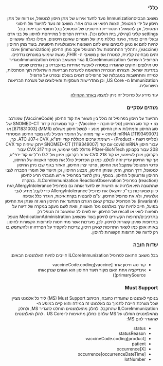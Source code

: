 <div dir="rtl" markdown="1">

### כללי
משאב הבסיסImmunization  נועד לתעד אירוע של מתן חיסון למטופל, או דווח על מתן חיסון על ידי המטופל, הצוות רפואי או גורם אחר. משאב זה נועד לתיעוד של חיסוני המטופל, וכן לתשאול היסטוריית החיסונים של המטופל בכל תחומי הבריאות בכל settings קליני (קהילה, בית חולים וכו'). הגדרת הפרופיל מתייחסת לחיסון של בני אדם ובעלי חיים כאחד, ואינה כוללת מתן של חומרים שאינם חיסונים, אפילו כאלה שעשויים להיות להם או נטען לגביהם שיש להם השפעות אימונולוגיות חיסוניות. בעוד מתן החיסון (vaccine), ותהליך ההתחסנות של המטופל עקב מתן החיסון (immunization) אינם זהים מבחינה קלינית, למטרת אפיון משאבי ה- FHIR, נעשה שימוש במונחים נרדפים.
הפרופיל הישראלי ILCoreImmunization נגזר ממשאב הבסיס  Immunizationומגדיר סט אילוצים וחוקים שהוגדרו במטרה לאפשר אחידות בהעברתו בין גורמים שונים במדינת ישראל. תצורתו הנוכחית הותאמה למערכת הבריאות הישראלית תוך הסתכלות, למידה והתחשבות במגבלות של פרופילים דומים בעולם ובפרט על פרופיל Immunization מ- US Core, וכן מהדרישות העסקיות והאילוצים של מערכת הבריאות הישראלית.

עוד מידע על פרופיל זה ניתן למצוא 
[ באתר הקהילה](https://www.fhir-il-community.org/projects/ilcoreimmunization)

### מזהים עסקיים
התיעוד על חיסון בפרופיל זה כולל בין השאר את קוד החיסון (VaccineCode) שמורכב מ:
•	קוד סוג החיסון (סלייס חובה - Vaccine) - קוד ממערכת קידוד SNOMED-CT של סוג החיסון והמחלות אותן החיסון מונע - למשל חיסון משולש (MMR) [871831003] או covid mRNA [1119349007]
•	קוד מזהה של החומר הפעיל ו\או מוצר החיסון המסחרי (סלייס רשות - Product) - רשימת ערכים הכוללת קודי ירפ"א, CVX ו-ATC J07. כך, עבור חיסון covid mRNA עם קוד SNOMED-CT [1119349007] ייתכן שיהיה קוד CVX 208 עבור בקבוקון Pfizer-BioNTech מדולל לפני שימוש, או קוד CVX 217 עבור בקבוקון מוכן לשימוש, או קוד CVX 218 עבור בקבוקון מינון של 0.2 מ"ל או קוד ירפ"א, אך קוד החיסון עדיין זהה לכולם.
כמו כן הפרופיל כולל את מספר האצווה של החיסון, פרטי המטופל שמקבל את החיסון, פרטי יצרן החיסון, האזור בגוף שבו ניתן החיסון למטופל, דרך המתן, הזמן שניתן החיסון, מבצע החיסון, וכן תיעוד של חומרי הסברה לגבי החיסון ופרוטוקול החיסון. בנוסף, ניתן לתעד בפרופיל אירוע תגובתי חריג לחיסון (reaction) בפרופיל  ILCoreImmunization ReactionObservation. .במקרה שהתגובה היא אלרגיה או רגישות יש לתעד אותה גם בפרופיל AllergyIntolerance,זאת כיוון שמערכות בד"כ יתשאלו את פרופיל AllergyIntolerance  כדי לקבל מידע לגבי אלרגיות, ולא את פרופיל החיסון. ע"מ להבטיח בקרת איכות, הוגדר כלל אכיפה (invariant) על הפרופיל שבודק שאם הגורם המתעד את החיסון הוא זה שנתן את החיסון בפועל, חייב להיות ערך באלמנט מס' האצווה, וזאת לשם מעקב במקרה של דיווח על תופעות לוואי או recall של החיסון.
יש לשים לב שמשאב זה מטפל רק בתרכיבים/תרופות הקשורים לחיסון בעוד שמשאב MedicationAdministration מטפל בתרופות שאינן קשורות לחיסון. לכן, מערכות אשר מתייחסות לתרופות הקשורות לחיסון באותו אופן כמו לשאר התרופות שאינן חיסון, צריכות להקפיד על הפרדה זו ולהשתמש בו רק לדווח של תרופות הקשורות לחיסון.



### שדות חובה 
בכל משאב התואם לפרופיל ILCoreImmunization חייבים להיות האלמנטים הבאים:
-	קוד סוג חיסון אחד [vaccineCode.coding[vaccine
-	אינדיקציה אחת האם מקור תעוד החיסון הוא הגורם שנתן אותו primarySource))


### Must Support

בנוסף לאמנטים שהוגדרו כחובה, הכיתוב MS) Must Support) ליד כל אלמנט מציין שכל מערכת חייבת לתמוך גם באלמנט זה במידה והוא קיים במופע ה-  ILCoreImmunization שהתקבל. לחלק מהאלמנטים הוחלט להגדיר MS, ולחלק מהאלמנטים הוחלט על MS שלהם כחלק מתאימות ל-US Core . להלן האלמנטים שהוגדר להם MS:
-	status 
-	statusReason
-	vaccineCode.coding[product]
-	patient
-	occurrence[X]
-	occurrence[occurrenceDateTime]
-	lotNumber




</div>